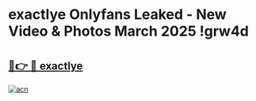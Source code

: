 # exactlye Onlyfans Leaked - New Video & Photos March 2025 !grw4d

# <h2><a href="https://bbb5h5.iuczelnia.edu.pl?title=exactlye&ref=grw4d">🔗👉 🔴 exactlye</a></h2>

[![acn](https://github.com/user-attachments/assets/0f9c940e-d8b0-45ae-aac7-cd30a18b3e1c)](https://bbb5h5.iuczelnia.edu.pl?title=exactlye&ref=grw4d)

